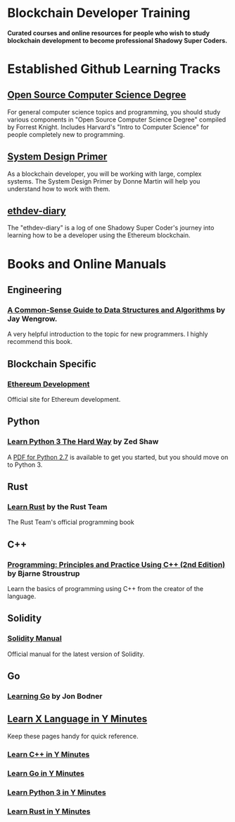 # **Blockchain Developer Training**
#### Curated courses and online resources for people who wish to study blockchain development to become professional Shadowy Super Coders.

# Established Github Learning Tracks
## [Open Source Computer Science Degree](https://github.com/forrestknight/open-source-cs)
For general computer science topics and programming, you should study various components in "Open Source Computer Science Degree" compiled by Forrest Knight.  Includes Harvard's "Intro to Computer Science" for people completely new to programming.

## [System Design Primer](https://github.com/donnemartin/system-design-primer)
As a blockchain developer, you will be working with large, complex systems.  The System Design Primer by Donne Martin will help you understand how to work with them.

## [ethdev-diary](https://github.com/steadylearner/ethdev-diary)
The "ethdev-diary" is a log of one Shadowy Super Coder's journey into learning how to be a developer using the Ethereum blockchain.


# Books and Online Manuals
## Engineering
### [A Common-Sense Guide to Data Structures and Algorithms](https://pragprog.com/titles/jwdsal2/a-common-sense-guide-to-data-structures-and-algorithms-second-edition/) by Jay Wengrow.
A very helpful introduction to the topic for new programmers.  I highly recommend this book.
## Blockchain Specific
### [Ethereum Development](https://ethereum.org/en/developers/docs/)
Official site for Ethereum development.
## Python
### [Learn Python 3 The Hard Way](https://learnpythonthehardway.org/python3/) by Zed Shaw
A [PDF for Python 2.7](https://github.com/chris-void/pyway/blob/master/Learn%20Python%20The%20Hard%20Way,%203rd%20Edition%20.pdf) is available to get you started, but you should move on to Python 3.
## Rust
### [Learn Rust](https://www.rust-lang.org/learn) by the Rust Team
The Rust Team's official programming book
## C++
### [Programming: Principles and Practice Using C++ (2nd Edition)](https://www.amazon.com/Programming-Principles-Practice-Using-2nd/dp/0321992784/ref=sr_1_4?dchild=1&keywords=stroustrup+c%2B%2B&qid=1634097350&sr=8-4) by Bjarne Stroustrup
Learn the basics of programming using C++ from the creator of the language.
## Solidity
### [Solidity Manual](https://docs.soliditylang.org/en/latest/)
Official manual for the latest version of Solidity.
## Go
### [Learning Go](https://www.amazon.com/Learning-Go-Idiomatic-Real-World-Programming/dp/1492077216/ref=sr_1_1?keywords=Learning+Go&qid=1637805149&qsid=142-7690993-1783064&sr=8-1&sres=1492077216%2C0134190440%2C1617295329%2CB07FKSNXB5%2C1491969555%2C1788993403%2C1789340993%2CB08B3GDPQZ%2C1665709685%2C1497445825%2C1491298103%2C1699305528%2C054519864X%2CB012HTWVPI%2CB0773RQ55P%2C1501144324&srpt=ABIS_BOOK) by Jon Bodner

## [Learn X Language in Y Minutes](learnxinyminutes.com/)
Keep these pages handy for quick reference.
### [Learn C++ in Y Minutes](https://learnxinyminutes.com/docs/c++/)
### [Learn Go in Y Minutes](https://learnxinyminutes.com/docs/go/)
### [Learn Python 3 in Y Minutes](https://learnxinyminutes.com/docs/python/)
### [Learn Rust in Y Minutes](https://learnxinyminutes.com/docs/rust/)

